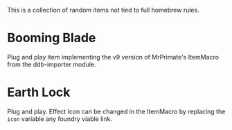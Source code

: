 
This is a collection of random items not tied to full homebrew rules.

# Booming Blade

Plug and play item implementing the v9 version of MrPrimate's ItemMacro from the ddb-importer module. 

# Earth Lock

Plug and play. Effect Icon can be changed in the ItemMacro by replacing the `icon` variable any foundry viable link.